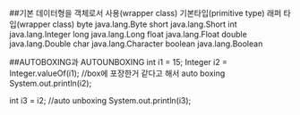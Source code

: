 ##기본 데이터형을 객체로서 사용(wrapper class)
기본타입(primitive type)            래퍼 타입(wrapper class)
byte                              java.lang.Byte
short                             java.lang.Short
int                               java.lang.Integer
long                              java.lang.Long
float                             java.lang.Float
double                            java.lang.Double
char                              java.lang.Character
boolean                           java.lang.Boolean

##AUTOBOXING과 AUTOUNBOXING
int i1 = 15;
Integer i2 = Integer.valueOf(i1);   //box에 포장한거 같다고 해서 auto boxing
System.out.println(i2);

int i3 = i2;                        //auto unboxing
System.out.println(i3);
